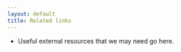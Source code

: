 ```yaml
---
layout: default
title: Related links
---
```



* Useful external resources that we may need go here.
